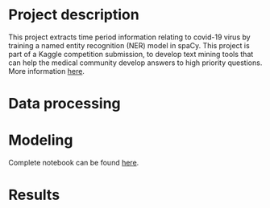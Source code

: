 # Project description

This project extracts time period information relating to covid-19 virus by training a named entity recognition (NER) model in spaCy. This project is part of a Kaggle competition submission, to develop text mining tools that can help the medical community develop answers to high priority questions. More information [here](https://www.kaggle.com/crispyc/coronawhy-task-ties-patient-descriptions).

# Data processing

# Modeling

Complete notebook can be found [here](https://github.com/tjeng/NamedEntityRecognition/blob/master/Time_Period_NER.ipynb).

# Results
